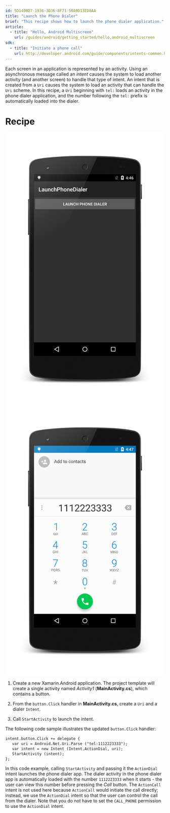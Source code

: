 ```yaml
---
id: 5D149BD7-1936-3D36-8F71-50A9D13ED8AA
title: "Launch the Phone Dialer"
brief: "This recipe shows how to launch the phone dialer application."
article:
  - title: "Hello, Android Multiscreen" 
    url: /guides/android/getting_started/hello,android_multiscreen
sdk:
  - title: "Initiate a phone call" 
    url: http://developer.android.com/guide/components/intents-common.html#DialPhone
---
```


<a name="Recipe" class="injected"></a>

Each screen in an application is represented by an activity. Using an
asynchronous message called an *intent* causes the system to load
another activity (and another screen) to handle that type of intent. An
intent that is created from a `Uri` causes the system to load an
activity that can handle the `Uri` scheme. In this recipe, a `Uri`
beginning with `tel:` loads an activity in the phone dialer
application, and the number following the `tel:` prefix is
automatically loaded into the dialer.

# Recipe

[ ![](Images/01-main-activity.png)](Images/01-main-activity.png)
[ ![](Images/02-dialer-activity.png)](Images/02-dialer-activity.png)

1.  Create a new Xamarin.Android application. The project template will
    create a single activity named *Activity1* (**MainActivity.cs**), which
    contains a button.

2.  From the `button.Click` handler in **MainActivity.cs**, create a
    `Uri` and a dialer `Intent`.

3.  Call `StartActivity` to launch the intent.

The following code sample illustrates the updated `button.Click`
handler:

```
intent.button.Click += delegate {
   var uri = Android.Net.Uri.Parse ("tel:1112223333");
   var intent = new Intent (Intent.ActionDial, uri);
   StartActivity (intent);
};
```

In this code example, calling `StartActivity` and passing it the
`ActionDial` intent launches the phone dialer app. The dialer activity
in the phone dialer app is automatically loaded with the number
`1112223333` when it starts - the user can view this number
before pressing the <em>Call</em> button. The `ActionCall` intent is
not used here because `ActionCall` would initiate the call directly;
instead, we use the `ActionDial` intent so that the user can control
the call from the dialer. Note that you do not have to set the
`CALL_PHONE` permission to use the `ActionDial` intent.

